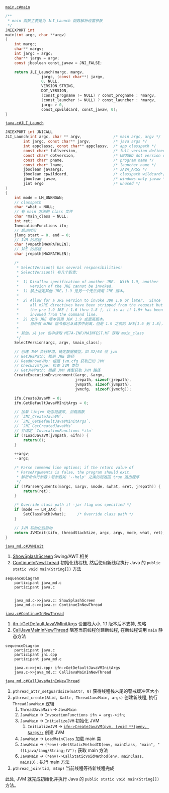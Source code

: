 [`main.c#main`](main.c)

```c
/**
 * main 函数主要是为 JLI_Launch 函数解析设置参数
 */
JNIEXPORT int
main(int argc, char **argv)
{
    int margc;
    char** margv;
    int jargc = argc;
    char** jargv = argv;
    const jboolean const_javaw = JNI_FALSE;

    return JLI_Launch(margc, margv,
                jargc, (const char**) jargv,
                0, NULL,
                VERSION_STRING,
                DOT_VERSION,
                (const_progname != NULL) ? const_progname : *margv,
                (const_launcher != NULL) ? const_launcher : *margv,
                jargc > 0,
                const_cpwildcard, const_javaw, 0);
}
```

[`java.c#JLI_Launch`](../libjli/java.c)

```c
JNIEXPORT int JNICALL
JLI_Launch(int argc, char ** argv,              /* main argc, argv */
        int jargc, const char** jargv,          /* java args */
        int appclassc, const char** appclassv,  /* app classpath */
        const char* fullversion,                /* full version defined */
        const char* dotversion,                 /* UNUSED dot version defined */
        const char* pname,                      /* program name */
        const char* lname,                      /* launcher name */
        jboolean javaargs,                      /* JAVA_ARGS */
        jboolean cpwildcard,                    /* classpath wildcard*/
        jboolean javaw,                         /* windows-only javaw */
        jint ergo                               /* unused */
)
{
    int mode = LM_UNKNOWN;
    // classpath
    char *what = NULL;
    // 有 main 方法的 class 文件
    char *main_class = NULL;
    int ret;
    InvocationFunctions ifn;
    // 启动时间
    jlong start = 0, end = 0;
    // JVM 的路径
    char jvmpath[MAXPATHLEN];
    // JRE 的路径
    char jrepath[MAXPATHLEN];

    /*
     * SelectVersion() has several responsibilities:
     * SelectVersion() 有几个职责:
     *
     *  1) Disallow specification of another JRE.  With 1.9, another
     *     version of the JRE cannot be invoked.
     *  1) 禁止指定其他 JRE。1.9 是另一个无法调用 JRE 版本。
     * 
     *  2) Allow for a JRE version to invoke JDK 1.9 or later.  Since
     *     all mJRE directives have been stripped from the request but
     *     the pre 1.9 JRE [ 1.6 thru 1.8 ], it is as if 1.9+ has been
     *     invoked from the command line.
     *  2) 允许 JRE 版本调用 JDK 1.9 或更高版本。
     *     自所有 mJRE 指令都已从请求中剥离，但是 1.9 之前的 JRE[1.6 到 1.8]，就像 1.9+ 一样从命令行调用。
     * 
     * 其他，从 jar 包中读取 META-INF/MAINFEST.MF 获取 main_class
     */
    SelectVersion(argc, argv, &main_class);

    // 创建 JVM 执行环境，确定数据模型，如 32/64 位 jvm
    // GetJREPath: 找到 JRE 路径
    // ReadKnownVMs: 根据 jvm.cfg 获取已知 JVM
    // CheckJvmType: 检查 JVM 类型
    // GetJVMPath: 根据 JVM 类型获取 JVM 路径
    CreateExecutionEnvironment(&argc, &argv,
                               jrepath, sizeof(jrepath),
                               jvmpath, sizeof(jvmpath),
                               jvmcfg,  sizeof(jvmcfg));

    ifn.CreateJavaVM = 0;
    ifn.GetDefaultJavaVMInitArgs = 0;

    // 加载 libjvm 动态链接库, 加载函数 
    // `JNI_CreateJavaVM`、
    // `JNI_GetDefaultJavaVMInitArgs`、
    // `JNI_GetCreatedJavaVMs`
    // 并绑定 `InvocationFunctions *ifn`
    if (!LoadJavaVM(jvmpath, &ifn)) {
        return(6);
    }

    ++argv;
    --argc;

    /* Parse command line options; if the return value of
     * ParseArguments is false, the program should exit.
     * 解析命令行参数；若参数如 '--help' 之类的则返回 true 退出程序
     */
    if (!ParseArguments(&argc, &argv, &mode, &what, &ret, jrepath)) {
        return(ret);
    }

    /* Override class path if -jar flag was specified */
    if (mode == LM_JAR) {
        SetClassPath(what);     /* Override class path */
    }

    // JVM 初始化后启动
    return JVMInit(&ifn, threadStackSize, argc, argv, mode, what, ret);
}
```



[`java_md.c#JVMInit`](../../../unix/native/libjli/java_md.c)

1. [ShowSplashScreen](../libjli/java.c) Swing/AWT 相关
2. [ContinueInNewThread](../libjli/java.c) 初始化线程栈, 然后使用新线程执行 Java 的 `public static void main(String[])` 方法

```mermaid
sequenceDiagram
    participant java_md.c
    participant java.c


    java_md.c->>java.c: ShowSplashScreen
    java_md.c->>java.c: ContinueInNewThread
```

[`java.c#ContinueInNewThread`](../libjli/java.c)

1. [ifn->GetDefaultJavaVMInitArgs](../../../../hotspot/share/prims/jni.cpp) 设置栈大小, 1.1 版本后不支持, 忽略
2. [CallJavaMainInNewThread](../../../unix/native/libjli/java_md.c) 阻塞当前线程创建新线程, 在新线程调用 `main` 静态方法

```mermaid
sequenceDiagram
    participant java.c
    participant jni.cpp
    participant java_md.c

    java.c->>jni.cpp: ifn->GetDefaultJavaVMInitArgs
    java.c->>java_md.c: CallJavaMainInNewThread
```

[`java_md.c#CallJavaMainInNewThread`](../../../unix/native/libjli/java_md.c)

1. `pthread_attr_setguardsize(&attr, 0)` 获得线程栈末尾的警戒缓冲区大小
2. `pthread_create(&tid, &attr, ThreadJavaMain, args)` 创建新线程, 执行 `ThreadJavaMain` 逻辑
    1. `ThreadJavaMain` -> `JavaMain`
    2. `JavaMain` -> `InvocationFunctions ifn = args->ifn;`
    3. `JavaMain` -> `InitializeJVM` 初始化 JVM
        1. `InitializeJVM` -> [`ifn->CreateJavaVM(pvm, (void **)penv, &args);`](../../../../hotspot/share/prims/readme.md) 创建 JVM
    4. `JavaMain` -> `LoadMainClass` 加载 main 类
    5. `JavaMain` -> `(*env)->GetStaticMethodID(env, mainClass, "main", "([Ljava/lang/String;)V");` 获取 main 方法
    6. `JavaMain` -> `(*env)->CallStaticVoidMethod(env, mainClass, mainID);` 执行 main 方法
3. `pthread_join(tid, &tmp)` 当前线程等待新线程完成

此处, JVM 就完成初始化并执行 Java 的 `public static void main(String[])` 方法。
